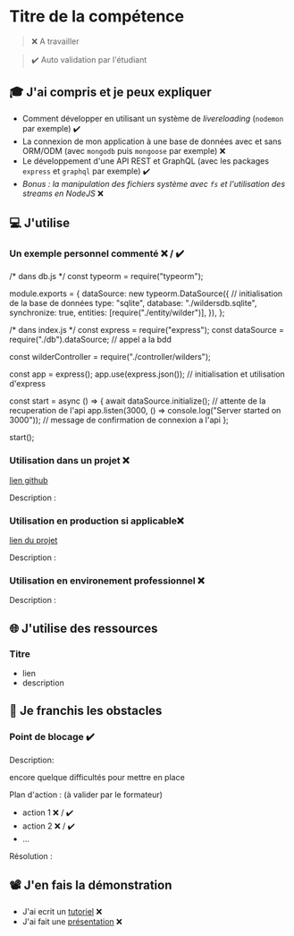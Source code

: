 # Titre de la compétence

> ❌ A travailler

> ✔️ Auto validation par l'étudiant

## 🎓 J'ai compris et je peux expliquer

- Comment développer en utilisant un système de *livereloading* (`nodemon` par exemple) ✔️
- La connexion de mon application à une base de données avec et sans ORM/ODM (avec `mongodb` puis `mongoose` par exemple) ❌
- Le développement d'une API REST et GraphQL (avec les packages `express` et `graphql` par exemple) ✔️
- *Bonus : la manipulation des fichiers système avec `fs` et l'utilisation des streams en NodeJS* ❌

## 💻 J'utilise

### Un exemple personnel commenté ❌ / ✔️

/* dans db.js */
const typeorm = require("typeorm");

module.exports = {
dataSource: new typeorm.DataSource({
    // initialisation de la base de données
    type: "sqlite",
    database: "./wildersdb.sqlite",
    synchronize: true,
    entities: [require("./entity/wilder")],
}),
};

/* dans index.js */
const express = require("express");
const dataSource = require("./db").dataSource;
// appel a la bdd

const wilderController = require("./controller/wilders");

const app = express();
app.use(express.json());
// initialisation et utilisation d'express


const start = async () => {
  await dataSource.initialize();
  // attente de la recuperation de l'api
  app.listen(3000, () => console.log("Server started on 3000"));
  // message de confirmation de connexion a l'api
};

start();

### Utilisation dans un projet ❌

[lien github](...)

Description :

### Utilisation en production si applicable❌

[lien du projet](...)

Description :

### Utilisation en environement professionnel ❌

Description :

## 🌐 J'utilise des ressources

### Titre

- lien
- description

## 🚧 Je franchis les obstacles

### Point de blocage ✔️

Description:

encore quelque difficultés pour mettre en place 

Plan d'action : (à valider par le formateur)

- action 1 ❌ / ✔️
- action 2 ❌ / ✔️
- ...

Résolution :

## 📽️ J'en fais la démonstration

- J'ai ecrit un [tutoriel](...) ❌
- J'ai fait une [présentation](...) ❌
